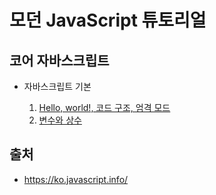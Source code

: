 # 모던 JavaScript 튜토리얼

## 코어 자바스크립트

- 자바스크립트 기본

    1. [Hello, world!, 코드 구조, 엄격 모드](01.first-steps\01\basic.md)
    1. [변수와 상수](01.first-steps\02\variable.md)

## 출처

- https://ko.javascript.info/